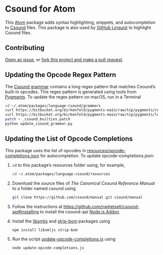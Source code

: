 # Csound for Atom

This [Atom](https://atom.io) package adds syntax highlighting, snippets, and autocompletion to [Csound](https://csound.github.io) files. This package is also used by [GitHub Linguist](https://github.com/github/linguist) to highlight Csound files.

## Contributing

[Open an issue](https://github.com/nwhetsell/language-csound/issues), or [fork this project and make a pull request](https://guides.github.com/activities/forking/).

## Updating the Opcode Regex Pattern

The [Csound grammar](https://github.com/nwhetsell/language-csound/blob/master/grammars/csound.cson) contains a long regex pattern that matches Csound’s built-in opcodes. This regex pattern is generated using tools from [Pygments](http://pygments.org). To update the regex pattern on macOS, run in a Terminal

```sh
cd ~/.atom/packages/language-csound/grammars
curl https://bitbucket.org/birkenfeld/pygments-main/raw/tip/pygments/regexopt.py > regexopt.py
curl https://bitbucket.org/birkenfeld/pygments-main/raw/tip/pygments/lexers/_csound_builtins.py > _csound_builtins.py
patch < _csound_builtins.patch
python update_csound_grammar.py
```

## Updating the List of Opcode Completions

This package uses the list of opcodes in [resources/opcode-completions.json](https://github.com/nwhetsell/language-csound/tree/master/resources/opcode-completions.json) for autocompletion. To update opcode-completions.json:

1. `cd` to this package’s resources folder using, for example,

    ```sh
    cd ~/.atom/packages/language-csound/resources
    ```

2. Download the source files of _The Canonical Csound Reference Manual_ to a folder named csound using

    ```sh
    git clone https://github.com/csound/manual.git csound/manual
    ```

3. Follow the instructions at https://github.com/nwhetsell/csound-api#installing to install the csound-api [Node.js Addon](https://nodejs.org/api/addons.html).

4. Install the [libxmljs](https://www.npmjs.com/package/libxmljs) and [strip-bom](https://www.npmjs.com/package/strip-bom) packages using

    ```sh
    npm install libxmljs strip-bom
    ```

5. Run the script [update-opcode-completions.js](https://github.com/nwhetsell/language-csound/blob/master/resources/update-opcode-completions.js) using

    ```sh
    node update-opcode-completions.js
    ```
